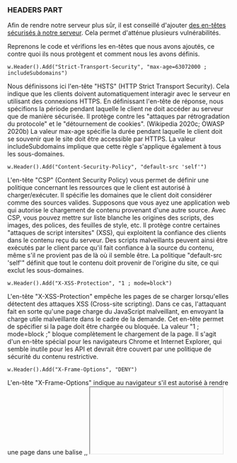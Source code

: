 ### HEADERS PART

Afin de rendre notre serveur plus sûr, il est conseillé d'ajouter [des en-têtes sécurisés à notre serveur](https://wiki.owasp.org/index.php/OWASP_Secure_Headers_Project). Cela permet d'atténue plusieurs vulnérabilités.

Reprenons le code et vérifions les en-têtes que nous avons ajoutés, ce contre quoi ils nous protègent et comment nous les avons définis.

`w.Header().Add("Strict-Transport-Security", "max-age=63072000 ; includeSubdomains")`
 
Nous définissons ici l'en-tête "HSTS" (HTTP Strict Transport Security). Cela indique que les clients doivent automatiquement interagir avec le serveur en utilisant des connexions HTTPS. En définissant l'en-tête de réponse, nous spécifions la période pendant laquelle le client ne doit accéder au serveur que de manière sécurisée. Il protège contre les "attaques par rétrogradation du protocole" et le "détournement de cookies". (Wikipedia 2020c; OWASP 2020b) La valeur max-age spécifie la durée pendant laquelle le client doit se souvenir que le site doit être accessible par HTTPS. La valeur includeSubdomains implique que cette règle s'applique également à tous les sous-domaines.

`w.Header().Add("Content-Security-Policy", "default-src 'self'")`

L'en-tête "CSP" (Content Security Policy) vous permet de définir une politique concernant les ressources que le client est autorisé à charger/exécuter. Il spécifie les domaines que le client doit considérer comme des sources valides. Supposons que vous ayez une application web qui autorise le chargement de contenu provenant d'une autre source. Avec CSP, vous pouvez mettre sur liste blanche les origines des scripts, des images, des polices, des feuilles de style, etc. Il protège contre certaines "attaques de script intersites" (XSS), qui exploitent la confiance des clients dans le contenu reçu du serveur. Des scripts malveillants peuvent ainsi être exécutés par le client parce qu'il fait confiance à la source du contenu, même s'il ne provient pas de là où il semble être. La politique "default-src 'self'" définit que tout le contenu doit provenir de l'origine du site, ce qui exclut les sous-domaines.

`w.Header().Add("X-XSS-Protection", "1 ; mode=block")`
 
L'en-tête "X-XSS-Protection" empêche les pages de se charger lorsqu'elles détectent des attaques XSS (Cross-site scripting). Dans ce cas, l'attaquant fait en sorte qu'une page charge du JavaScript malveillant, en envoyant la charge utile malveillante dans le cadre de la demande. Cet en-tête permet de spécifier si la page doit être chargée ou bloquée. La valeur "1 ; mode=block ;" bloque complètement le chargement de la page. Il s'agit d'un en-tête spécial pour les navigateurs Chrome et Internet Explorer, qui semble inutile pour les API et devrait être couvert par une politique de sécurité du contenu restrictive.

`w.Header().Add("X-Frame-Options", "DENY")`
 
L'en-tête "X-Frame-Options" indique au navigateur s'il est autorisé à rendre une page dans une balise <embed>,<frame >, <iframe> ou <object>. Cela permet d'éviter le "click-jacking", c'est-à-dire que le contenu n'est pas intégré dans d'autres sites. Ici, nous avons choisi la valeur "DENY", ce qui empêche le contenu d'être intégré dans d'autres pages.

`w.Header().Add("Referrer-Policy", "strict-origin-when-cross-origin")`

L'en-tête "Referrer-Policy" permet de définir les informations envoyées aux sites/ressources externes dans l'en-tête de requête Referer. Lorsqu'un client accède à une URL à partir d'un lien hypertexte ou qu'une page web charge une ressource externe, le navigateur ajoute l'en-tête Referer (oui, c'est intentionnellement mal orthographié), pour indiquer à la destination l'origine de cette demande. Imaginez que votre page web contienne un lien vers un site externe, et que ce site externe reçoive l'en-tête Referer avec des informations qui ne devraient être utilisées qu'en interne. Cet en-tête nous permet de contrôler ce qui est envoyé à la destination. Dans cet exemple, nous allons le définir sur strict-origin-when-cross-origin, qui envoie le referer complet aux sources de la même origine, et l'url sans chemin aux destinations d'origine externe, et n'envoie pas d'en-tête aux destinations moins sécurisées (HTTPS→HTTP).

`w.Header().Add("X-Content-Type-Options", "nosniff")`

L'en-tête "X-Content-Type-Options" indique les types MIME définis par l'en-tête "Content-Type", qui ne doivent pas être modifiés et doivent être respectés. Il empêche les navigateurs d'interpréter les fichiers comme étant d'un autre type que celui spécifié dans l'en-tête "Content-Type". Il exclut le "reniflage de type Mime", qui consiste à deviner le type Mime correct en examinant les octets de la ressource par le navigateur. Sans cet en-tête, les navigateurs peuvent incorrectement détecter les fichiers comme étant des scripts et des feuilles de style, ce qui conduit à des attaques XSS. La définition de l'en-tête à "nosniff" indique que les navigateurs doivent empêcher la détection incorrecte de fichiers non scripts comme étant des scripts.

`w.Header().Add("Content-Type", "text/plain ; charset=UTF-8")`
 
Pour que 'X-Content-Type-Options' fonctionne correctement, nous devons définir le 'Content-Type' sur le bon type MIME. Pour cet exemple, nous allons le définir à "text/plain ; charset=UTF-8". Cela indique au client que le type est text, que le sous-type est plain et que l'encodage des caractères est utf-8.
